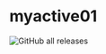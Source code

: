 # myactive01


![GitHub all releases](https://img.shields.io/github/downloads/YomiXVII/myactive01/total?logo=GitHub&logoColor=%230084ff&style=plastic)
